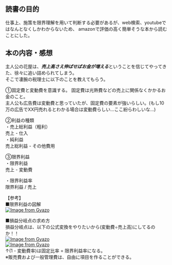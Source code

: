 ## 読書の目的  
仕事上、施策を限界理解を用いて判断する必要があるが、web検索、youtubeではなんとなくしかわからないため、
amazonで評価の高く簡単そうな本から読むことにした。  

## 本の内容・感想  
主人公の花屋は、***売上高さえ伸ばせばお金が増える***ということを信じてやってきた、徐々に追い詰められてしまう。  
そこで凄腕の税理士に以下のことを教えてもらう。  

①固定費と変動費を意識する。
固定費は光熱費などの売上に関係なくかかるお金のこと。  
主人公も広告費は変動費と思っていたが、固定費の要素が強いらしい。(もし10万の広告でXX円売れるとわかる場合は変動費らしい...ここ紛らわしいな...)  

②利益の種類  
・売上総利益（粗利）  
売上 - 仕入  
・純利益  
売上総利益 - その他費用  

③限界利益  
・限界利益  
売上 - 変動費  

・限界利益率  
限界利益 / 売上

【参考】  
■限界利益の図解  
[![Image from Gyazo](https://i.gyazo.com/bea14fe9b8ffd92faa05b158a537e827.png)](https://gyazo.com/bea14fe9b8ffd92faa05b158a537e827)  

■損益分岐点の求め方  
損益分岐点は、以下の公式変換をやりたいから(変動費÷売上高)にしてるのか！！  
[![Image from Gyazo](https://i.gyazo.com/c154b3230f70f2b9e571b02c64e4fe22.png)](https://gyazo.com/c154b3230f70f2b9e571b02c64e4fe22)  
[![Image from Gyazo](https://i.gyazo.com/4f2526f4abeff67dc40836af084285ae.png)](https://gyazo.com/4f2526f4abeff67dc40836af084285ae)  
↑(1 - 変動費率)は固定比率 = 限界利益率になる。  
※販売費および一般管理費は、自由に項目を作ることができる。